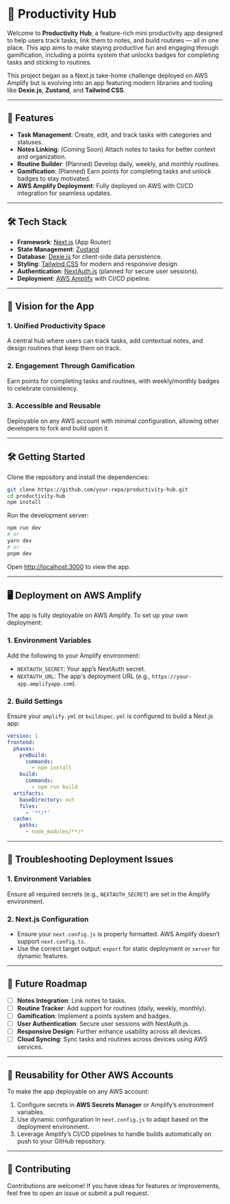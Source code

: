 # 📝 Productivity Hub

Welcome to **Productivity Hub**, a feature-rich mini productivity app designed to help users track tasks, link them to notes, and build routines — all in one place. This app aims to make staying productive fun and engaging through gamification, including a points system that unlocks badges for completing tasks and sticking to routines.

This project began as a Next.js take-home challenge deployed on AWS Amplify but is evolving into an app featuring modern libraries and tooling like **Dexie.js**, **Zustand**, and **Tailwind CSS**.

---

## 🚀 Features

- **Task Management**: Create, edit, and track tasks with categories and statuses.
- **Notes Linking**: (Coming Soon) Attach notes to tasks for better context and organization.
- **Routine Builder**: (Planned) Develop daily, weekly, and monthly routines.
- **Gamification**: (Planned) Earn points for completing tasks and unlock badges to stay motivated.
- **AWS Amplify Deployment**: Fully deployed on AWS with CI/CD integration for seamless updates.

---

## 🛠️ Tech Stack

- **Framework**: [Next.js](https://nextjs.org) (App Router)
- **State Management**: [Zustand](https://zustand-demo.pmnd.rs)
- **Database**: [Dexie.js](https://dexie.org) for client-side data persistence.
- **Styling**: [Tailwind CSS](https://tailwindcss.com) for modern and responsive design.
- **Authentication**: [NextAuth.js](https://next-auth.js.org) (planned for secure user sessions).
- **Deployment**: [AWS Amplify](https://aws.amazon.com/amplify) with CI/CD pipeline.

---

## 🌟 Vision for the App

### 1. **Unified Productivity Space**

A central hub where users can track tasks, add contextual notes, and design routines that keep them on track.

### 2. **Engagement Through Gamification**

Earn points for completing tasks and routines, with weekly/monthly badges to celebrate consistency.

### 3. **Accessible and Reusable**

Deployable on any AWS account with minimal configuration, allowing other developers to fork and build upon it.

---

## 🛠️ Getting Started

Clone the repository and install the dependencies:

```bash
git clone https://github.com/your-repo/productivity-hub.git
cd productivity-hub
npm install
```

Run the development server:

```bash
npm run dev
# or
yarn dev
# or
pnpm dev
```

Open [http://localhost:3000](http://localhost:3000) to view the app.

---

## 🖥️ Deployment on AWS Amplify

The app is fully deployable on AWS Amplify. To set up your own deployment:

### 1. **Environment Variables**

Add the following to your Amplify environment:

- `NEXTAUTH_SECRET`: Your app’s NextAuth secret.
- `NEXTAUTH_URL`: The app's deployment URL (e.g., `https://your-app.amplifyapp.com`).

### 2. **Build Settings**

Ensure your `amplify.yml` or `buildspec.yml` is configured to build a Next.js app:

```yaml
version: 1
frontend:
  phases:
    preBuild:
      commands:
        - npm install
    build:
      commands:
        - npm run build
  artifacts:
    baseDirectory: out
    files:
      - '**/*'
  cache:
    paths:
      - node_modules/**/*
```

---

## 🐞 Troubleshooting Deployment Issues

### 1. **Environment Variables**

Ensure all required secrets (e.g., `NEXTAUTH_SECRET`) are set in the Amplify environment.

### 2. **Next.js Configuration**

- Ensure your `next.config.js` is properly formatted. AWS Amplify doesn’t support `next.config.ts`.
- Use the correct target output: `export` for static deployment or `server` for dynamic features.

---

## 🔮 Future Roadmap

- [ ] **Notes Integration**: Link notes to tasks.
- [ ] **Routine Tracker**: Add support for routines (daily, weekly, monthly).
- [ ] **Gamification**: Implement a points system and badges.
- [ ] **User Authentication**: Secure user sessions with NextAuth.js.
- [ ] **Responsive Design**: Further enhance usability across all devices.
- [ ] **Cloud Syncing**: Sync tasks and routines across devices using AWS services.

---

## 🧩 Reusability for Other AWS Accounts

To make the app deployable on any AWS account:

1. Configure secrets in **AWS Secrets Manager** or Amplify’s environment variables.
2. Use dynamic configuration in `next.config.js` to adapt based on the deployment environment.
3. Leverage Amplify’s CI/CD pipelines to handle builds automatically on push to your GitHub repository.

---

## 🤝 Contributing

Contributions are welcome! If you have ideas for features or improvements, feel free to open an issue or submit a pull request.
